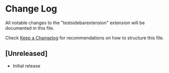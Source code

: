 # Change Log

All notable changes to the "testsidebarextension" extension will be documented in this file.

Check [Keep a Changelog](http://keepachangelog.com/) for recommendations on how to structure this file.

## [Unreleased]

- Initial release